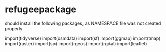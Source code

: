 # refugeepackage

should install the following packages, as NAMESPACE file was not created properly 

import(tidyverse)
import(osmdata)
import(sf)
import(ggmap)
import(tmap)
import(raster)
import(sp)
import(rgeos)
import(rgdal)
import(leaflet)
